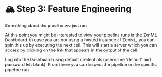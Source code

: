 # 🏔️ Step 3: Feature Engineering
Something about the pipeline we just ran

At this point you might be interested to view your pipeline runs in the ZenML Dashboard. In case you are not using a hosted instance of ZenML, you can spin this up by executing the next cell. This will start a server which you can access by clicking on the link that appears in the output of the cell.

Log into the Dashboard using default credentials (username 'default' and password left blank). From there you can inspect the pipeline or the specific pipeline run.
